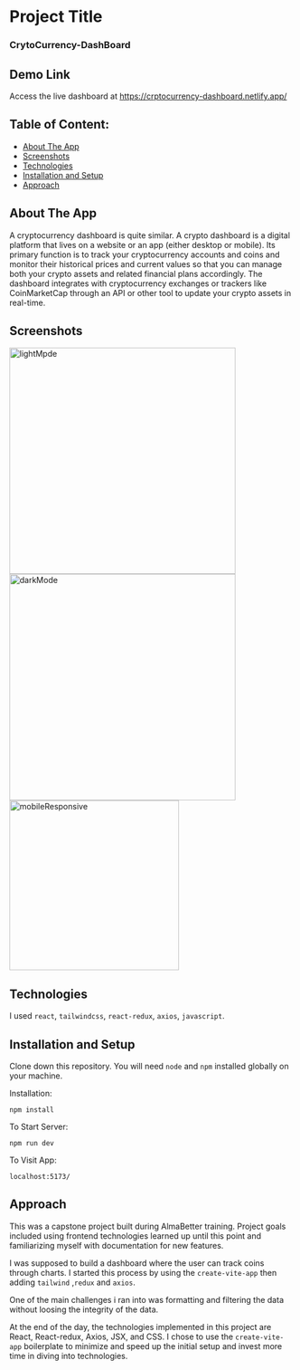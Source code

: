 # Project Title

### CrytoCurrency-DashBoard

## Demo Link 

Access the live dashboard at https://crptocurrency-dashboard.netlify.app/

## Table of Content:

- [About The App](#about-the-app)
- [Screenshots](#screenshots)
- [Technologies](#technologies)
- [Installation and Setup](#installation-and-setup)
- [Approach](#approach)

## About The App

A cryptocurrency dashboard is quite similar. A crypto dashboard is a
digital platform that lives on a website or an app (either desktop or
mobile). Its primary function is to track your cryptocurrency accounts
and coins and monitor their historical prices and current values so that
you can manage both your crypto assets and related financial plans
accordingly. The dashboard integrates with cryptocurrency exchanges or
trackers like CoinMarketCap through an API or other tool to update your
crypto assets in real-time.

## Screenshots

<img src="https://user-images.githubusercontent.com/37292226/213191342-e3e97251-5fc1-48af-98c8-2b32fd2d827e.png" alt="lightMpde" width="400" >
  <img src="https://user-images.githubusercontent.com/37292226/213191356-47781ea4-1193-4fd2-ae2d-458f23189d3f.PNG" alt="darkMode" width="400" >
 <img src="https://user-images.githubusercontent.com/37292226/213191359-94963288-af72-460a-9ee1-7f5bf11ad17d.PNG" alt="mobileResponsive" width="300">
 
## Technologies

I used `react`, `tailwindcss`, `react-redux`, `axios`, `javascript`.

## Installation and Setup

Clone down this repository. You will need `node` and `npm` installed globally on your machine.

Installation:

`npm install`

To Start Server:

`npm run dev`

To Visit App:

`localhost:5173/`

## Approach

This was a capstone project built during AlmaBetter training. Project goals included using frontend technologies learned up until this point and familiarizing myself with documentation for new features.

I was supposed to build a dashboard where the user can track coins through charts. I started this process by using the `create-vite-app` then adding `tailwind` ,`redux` and `axios`.

One of the main challenges i ran into was formatting and filtering the data without loosing the integrity of the data.

At the end of the day, the technologies implemented in this project are React, React-redux, Axios, JSX, and CSS. I chose to use the `create-vite-app` boilerplate to minimize and speed up the initial setup and invest more time in diving into technologies.
